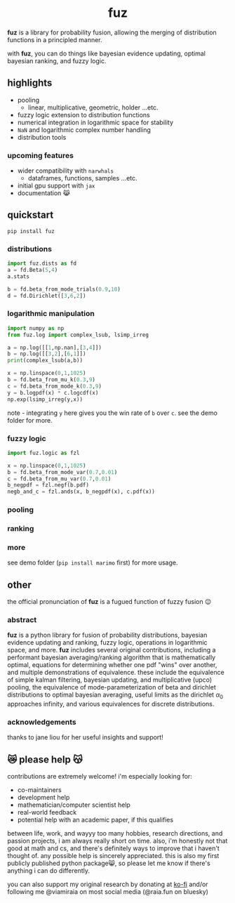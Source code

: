 <!-- begin-short -->

<h1 align='center'>fuz</h1>

**fuz** is a library for probability fusion, allowing the merging of distribution functions in a principled manner.

with **fuz**, you can do things like bayesian evidence updating, optimal bayesian ranking, and fuzzy logic.

## highlights

- pooling
  - linear, multiplicative, geometric, holder ...etc.
- fuzzy logic extension to distribution functions
- numerical integration in logarithmic space for stability
- `NaN` and logarithmic complex number handling
- distribution tools

### upcoming features

- wider compatibility with `narwhals`
  - dataframes, functions, samples ...etc.
- initial gpu support with `jax`
- documentation 😹

## quickstart

`pip install fuz`

### distributions

```python
import fuz.dists as fd
a = fd.Beta(5,4)
a.stats
```

```python
b = fd.beta_from_mode_trials(0.9,10)
d = fd.Dirichlet([3,6,2])
```

### logarithmic manipulation

```python
import numpy as np
from fuz.log import complex_lsub, lsimp_irreg

a = np.log([[1,np.nan],[3,4]])
b = np.log([[3,2],[6,1]])
print(complex_lsub(a,b))

x = np.linspace(0,1,1025)
b = fd.beta_from_mu_k(0.3,9)
c = fd.beta_from_mode_k(0.3,9)
y = b.logpdf(x) * c.logcdf(x)
np.exp(lsimp_irreg(y,x))
```
note - integrating `y` here gives you the win rate of `b` over `c`. see the demo folder for more.

### fuzzy logic

```python
import fuz.logic as fzl

x = np.linspace(0,1,1025)
b = fd.beta_from_mode_var(0.7,0.01)
c = fd.beta_from_mu_var(0.7,0.01)
b_negpdf = fzl.negf(b.pdf)
negb_and_c = fzl.ands(x, b_negpdf(x), c.pdf(x))
```
### pooling

### ranking

### more

see demo folder (`pip install marimo` first) for more usage.

## other

the official pronunciation of **fuz** is a fugued function of fuzzy fusion 😉

### abstract

**fuz** is a python library for fusion of probability distributions, bayesian evidence updating and ranking, fuzzy logic, operations in logarithmic space, and more.
**fuz** includes several original contributions, including a performant bayesian averaging/ranking algorithm that is mathematically optimal, equations for determining whether one pdf "wins" over another, and
multiple demonstrations of equivalence. these include the equivalence of simple kalman filtering, bayesian updating, and multiplicative (upco) pooling, the equivalence of
mode-parameterization of beta and dirichlet distributions to optimal bayesian averaging, useful limits as the dirichlet $\alpha_0$ approaches infinity, and various equivalences for
discrete distributions.

### acknowledgements

thanks to jane liou for her useful insights and support!
<!-- end-short -->

## 😿 please help 😽

contributions are extremely welcome! i'm especially looking for:

- co-maintainers
- development help
- mathematician/computer scientist help
- real-world feedback
- potential help with an academic paper, if this qualifies

between life, work, and wayyy too many hobbies, research directions, and passion projects, i am always really short on time. also, i'm honestly not that good at math and cs, and there's definitely ways to improve that i haven't thought of. any possible help is sincerely appreciated. this is also my first publicly published python package😸, so please let me know if there's anything i can do differently.

you can also support my original research by donating at [ko-fi](https://ko-fi.com/viamiraia) and/or following me @viamiraia on most social media (@raia.fun on bluesky)
